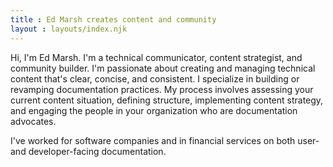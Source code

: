 ```yaml
---
title : Ed Marsh creates content and community
layout : layouts/index.njk
---
```


<span class="text-lg font-sans font-semibold">Hi, I'm Ed Marsh</span>. I'm a technical communicator, content strategist, and community builder. I'm passionate about creating and managing technical content that's clear, concise, and consistent. I specialize in building or revamping documentation practices. My process involves assessing your current content situation, defining structure, implementing content strategy, and engaging the people in your organization who are documentation advocates.

I've worked for software companies and in financial services on both user- and developer-facing documentation.